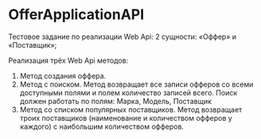 # OfferApplicationAPI
Тестовое задание по реализации Web Api:
2 сущности: «Оффер» и «Поставщик»;

Реализация трёх Web Api методов:
1) Метод создания оффера.
2) Метод с поиском. Метод возвращает все записи офферов со всеми доступными полями и полем количество записей всего. Поиск должен работать по полям: Марка, Модель, Поставщик
3) Метод со списком популярных поставщиков. Метод возвращает троих поставщиков (наименование и количеством офферов у каждого) с наибольшим количеством офферов.

